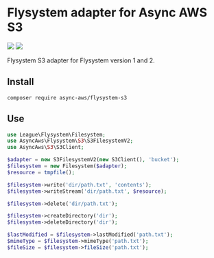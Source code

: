 # Flysystem adapter for Async AWS S3

![](https://github.com/async-aws/flysystem-s3/workflows/Tests/badge.svg?branch=master)
![](https://github.com/async-aws/flysystem-s3/workflows/BC%20Check/badge.svg?branch=master)

Flysystem S3 adapter for Flysystem version 1 and 2.

## Install

```cli
composer require async-aws/flysystem-s3
```

## Use
```php
use League\Flysystem\Filesystem;
use AsyncAws\Flysystem\S3\S3FilesystemV2;
use AsyncAws\S3\S3Client;

$adapter = new S3FilesystemV2(new S3Client(), 'bucket');
$filesystem = new Filesystem($adapter);
$resource = tmpfile();

$filesystem->write('dir/path.txt', 'contents');
$filesystem->writeStream('dir/path.txt', $resource);

$filesystem->delete('dir/path.txt');

$filesystem->createDirectory('dir');
$filesystem->deleteDirectory('dir');

$lastModified = $filesystem->lastModified('path.txt');
$mimeType = $filesystem->mimeType('path.txt');
$fileSize = $filesystem->fileSize('path.txt');
```
